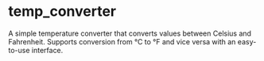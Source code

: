 # temp_converter
A simple temperature converter that converts values between Celsius and Fahrenheit. Supports conversion from °C to °F and vice versa with an easy-to-use interface.
